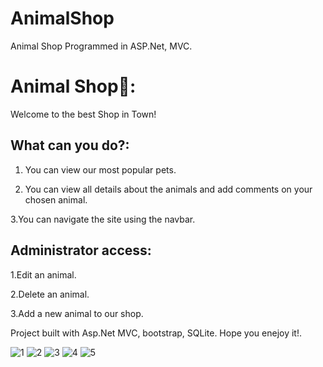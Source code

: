 # AnimalShop
Animal Shop Programmed in ASP.Net, MVC.
# Animal Shop🦁:

Welcome to the best Shop in Town!

## What can you do?:

1. You can view our most popular pets.

2. You can view all details about the animals and add comments on your chosen animal.

3.You can navigate the site using the navbar.

## Administrator access:
1.Edit an animal.

2.Delete an animal.

3.Add a new animal to our shop.

Project built with Asp.Net MVC, bootstrap, SQLite. Hope you enejoy it!.

![1](https://user-images.githubusercontent.com/117859814/206904798-d29fbde0-19cd-4fdb-bdd1-de633482f581.png)
![2](https://user-images.githubusercontent.com/117859814/206904805-3817e0c0-1a85-42c6-8ce5-445294eea786.png)
![3](https://user-images.githubusercontent.com/117859814/206904809-7dec5b11-7ee0-4eb6-b94a-f005c29fa6c2.png)
![4](https://user-images.githubusercontent.com/117859814/206904811-8e1b178c-9dbb-4a18-9b77-2a02594e9252.png)
![5](https://user-images.githubusercontent.com/117859814/206904816-c021cbdd-eac2-4fc9-aba6-6163c9c4057a.png)
